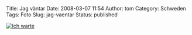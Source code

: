Title: Jag väntar
Date: 2008-03-07 11:54
Author: tom
Category: Schweden
Tags: Foto
Slug: jag-vaentar
Status: published

[![Ich
warte](http://www.fiket.de/pic/springvovve_s.jpg "Ich warte")](http://www.fiket.de/pic/springvovve_l.jpg)

